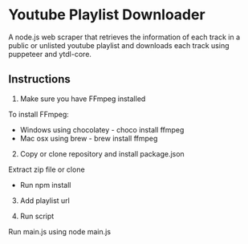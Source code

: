 # Youtube Playlist Downloader

A node.js web scraper that retrieves the information of each track in a public or unlisted youtube playlist and downloads each track using puppeteer and ytdl-core.

## Instructions

1. Make sure you have FFmpeg installed

To install FFmpeg:
- Windows using chocolatey - choco install ffmpeg
- Mac osx using brew - brew install ffmpeg

2. Copy or clone repository and install package.json

Extract zip file or clone
- Run npm install

3. Add playlist url 

4. Run script

Run main.js using node main.js
